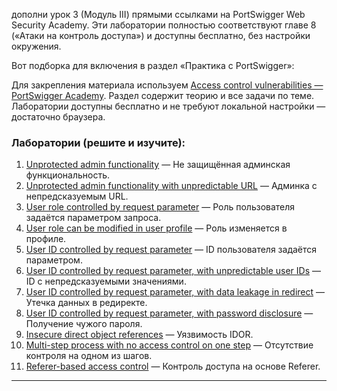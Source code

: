 дополни урок 3 (Модуль III) прямыми ссылками на PortSwigger Web Security Academy. Эти лаборатории полностью соответствуют главе 8 («Атаки на контроль доступа») и доступны бесплатно, без настройки окружения.

Вот подборка для включения в раздел «Практика с PortSwigger»:

Для закрепления материала используем [Access control vulnerabilities — PortSwigger Academy](https://portswigger.net/web-security/access-control). Раздел содержит теорию и все задачи по теме. Лаборатории доступны бесплатно и не требуют локальной настройки — достаточно браузера.

### Лаборатории (решите и изучите):

1. [Unprotected admin functionality](https://portswigger.net/web-security/access-control/lab-unprotected-admin-functionality) — Не защищённая админская функциональность.
2. [Unprotected admin functionality with unpredictable URL](https://portswigger.net/web-security/access-control/lab-unprotected-admin-functionality-with-unpredictable-url) — Админка с непредсказуемым URL.
3. [User role controlled by request parameter](https://portswigger.net/web-security/access-control/lab-user-role-controlled-by-request-parameter) — Роль пользователя задаётся параметром запроса.
4. [User role can be modified in user profile](https://portswigger.net/web-security/access-control/lab-user-role-can-be-modified-in-user-profile) — Роль изменяется в профиле.
5. [User ID controlled by request parameter](https://portswigger.net/web-security/access-control/lab-user-id-controlled-by-request-parameter) — ID пользователя задаётся параметром.
6. [User ID controlled by request parameter, with unpredictable user IDs](https://portswigger.net/web-security/access-control/lab-user-id-controlled-by-request-parameter-with-unpredictable-user-ids) — ID с непредсказуемыми значениями.
7. [User ID controlled by request parameter, with data leakage in redirect](https://portswigger.net/web-security/access-control/lab-user-id-controlled-by-request-parameter-with-data-leakage-in-redirect) — Утечка данных в редиректе.
8. [User ID controlled by request parameter, with password disclosure](https://portswigger.net/web-security/access-control/lab-user-id-controlled-by-request-parameter-with-password-disclosure) — Получение чужого пароля.
9. [Insecure direct object references](https://portswigger.net/web-security/access-control/lab-insecure-direct-object-references) — Уязвимость IDOR.
10. [Multi-step process with no access control on one step](https://portswigger.net/web-security/access-control/lab-multi-step-process-with-no-access-control-on-one-step) — Отсутствие контроля на одном из шагов.
11. [Referer-based access control](https://portswigger.net/web-security/access-control/lab-referer-based-access-control) — Контроль доступа на основе Referer.

---
